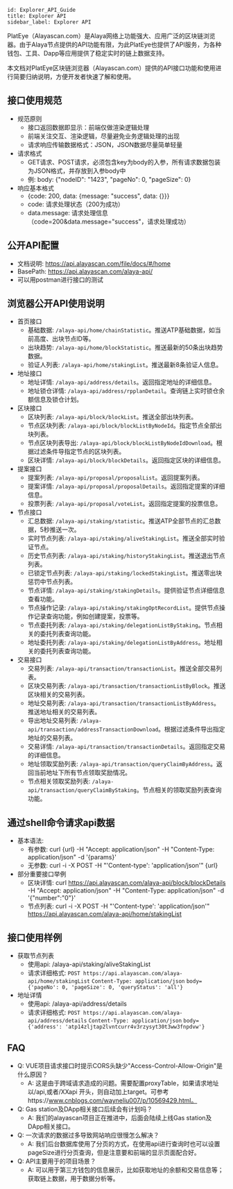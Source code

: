 ```
id: Explorer_API_Guide
title: Explorer API
sidebar_label: Explorer API
```



PlatEye（Alayascan.com）是Alaya网络上功能强大、应用广泛的区块链浏览器。由于Alaya节点提供的API功能有限，为此PlatEye也提供了API服务，为各种钱包、工具、Dapp等应用提供了稳定实时的链上数据支持。

本文档对PlatEye区块链浏览器（Alayascan.com）提供的API接口功能和使用进行简要归纳说明，方便开发者快速了解和使用。



## 接口使用规范

* 规范原则
  * 接口返回数据即显示：前端仅做渲染逻辑处理
  * 前端关注交互、渲染逻辑，尽量避免业务逻辑处理的出现
  * 请求响应传输数据格式：JSON，JSON数据尽量简单轻量
* 请求格式
  * GET请求、POST请求，必须包含key为body的入参，所有请求数据包装为JSON格式，并存放到入参body中
  * 例: body: {"nodeID": "1423", "pageNo": 0, "pageSize": 0}
* 响应基本格式
  * {code: 200, data: {message: "success", data: {}}}
  * code: 请求处理状态（200为成功）
  * data.message: 请求处理信息 （code=200&data.message="success"，请求处理成功）
  
  
## 公开API配置

* 文档说明: https://api.alayascan.com/file/docs/#/home
* BasePath: https://api.alayascan.com/alaya-api/
* 可以用postman进行接口的测试



## 浏览器公开API使用说明

* 首页接口
  * 基础数据: `/alaya-api/home/chainStatistic`。推送ATP基础数据，如当前高度、出块节点ID等。
  * 出块趋势: `/alaya-api/home/blockStatistic`。推送最新的50条出块趋势数据。
  * 验证人列表: `/alaya-api/home/stakingList`。推送最新8条验证人信息。
* 地址接口
  * 地址详情: `/alaya-api/address/details`。返回指定地址的详细信息。
  * 地址锁仓详情: `/alaya-api/address/rpplanDetail`。查询链上实时锁仓余额信息及锁仓计划。
* 区块接口
  * 区块列表: `/alaya-api/block/blockList`。推送全部出块列表。
  * 节点区块列表: `/alaya-api/block/blockListByNodeId`。指定节点全部出块列表。
  * 节点区块列表导出: `/alaya-api/block/blockListByNodeIdDownload`。根据过滤条件导指定节点的区块列表。
  * 区块详情: `/alaya-api/block/blockDetails`。返回指定区块的详细信息。
* 提案接口
  * 提案列表: `/alaya-api/proposal/proposalList`。返回提案列表。
  * 提案详情: `/alaya-api/proposal/proposalDetails`。返回指定提案的详细信息。
  * 投票列表: `/alaya-api/proposal/voteList`。返回指定提案的投票信息。
* 节点接口
  * 汇总数据: `/alaya-api/staking/statistic`。推送ATP全部节点的汇总数据，5秒推送一次。
  * 实时节点列表: `/alaya-api/staking/aliveStakingList`。推送全部实时验证节点。
  * 历史节点列表: `/alaya-api/staking/historyStakingList`。推送退出节点列表。
  * 已锁定节点列表: `/alaya-api/staking/lockedStakingList`。推送零出块惩罚中节点列表。
  * 节点详情: `/alaya-api/staking/stakingDetails`。提供验证节点详细信息查看功能。
  * 节点操作记录: `/alaya-api/staking/stakingOptRecordList`。提供节点操作记录查询功能，例如创建提案，投票等。
  * 节点委托列表: `/alaya-api/staking/delegationListByStaking`。节点相关的委托列表查询功能。
  * 地址委托列表: `/alaya-api/staking/delegationListByAddress`。地址相关的委托列表查询功能。
* 交易接口
  * 交易列表: `/alaya-api/transaction/transactionList`。推送全部交易列表。
  * 区块交易列表: `/alaya-api/transaction/transactionListByBlock`。推送区块相关的交易列表。
  * 地址交易列表: `/alaya-api/transaction/transactionListByAddress`。推送地址相关的交易列表。
  * 导出地址交易列表: `/alaya-api/transaction/addressTransactionDownload`。根据过滤条件导出指定地址的交易列表。
  * 交易详情: `/alaya-api/transaction/transactionDetails`。返回指定交易的详细信息。
  * 地址领取奖励列表: `/alaya-api/transaction/queryClaimByAddress`。返回当前地址下所有节点领取奖励情况。
  * 节点相关领取奖励列表: `/alaya-api/transaction/queryClaimByStaking`。节点相关的领取奖励列表查询功能。



## 通过shell命令请求api数据
* 基本语法: 
  * 有参数: curl {url} -H "Accept: application/json" -H "Content-Type: application/json" -d '{params}'
  * 无参数: curl -i -X POST -H "'Content-type': 'application/json'" {url}
* 部分重要接口举例
  * 区块详情: curl https://api.alayascan.com/alaya-api/block/blockDetails -H "Accept: application/json" -H "Content-Type: application/json" -d '{"number":"0"}'
  * 节点列表: curl -i -X POST -H "'Content-type': 'application/json'" https://api.alayascan.com/alaya-api/home/stakingList



## 接口使用样例
* 获取节点列表
  * 使用api: /alaya-api/staking/aliveStakingList
  * 请求详细格式:
	`POST https://api.alayascan.com/alaya-api/home/stakingList`
	`Content-Type: application/json`
	`body={'pageNo': 0, 'pageSize': 0, 'queryStatus': 'all'}`
* 地址详情
  * 使用api: /alaya-api/address/details
  * 请求详细格式:
	`POST https://api.alayascan.com/alaya-api/address/details`
	`Content-Type: application/json`
	`body={'address': 'atp14zljtap2lvntcurr4v3rzysyt30t3ww3fnpdvw'}`



## FAQ
* Q: VUE项目请求接口时提示CORS头缺少"Access-Control-Allow-Origin"是什么原因？
  * A: 这是由于跨域请求造成的问题。需要配置proxyTable，如果请求地址以/api,或者/XXapi 开头，则自动加上target。可参考https://www.cnblogs.com/wayneliu007/p/10569429.html。
* Q: Gas station及DApp相关接口后续会有计划吗？
  * A: 我们的alayascan项目正在推进中，后面会陆续上线Gas station及DApp相关接口。
* Q: 一次请求的数据过多导致网站响应很慢怎么解决？
  * A: 我们后台数据库使用了分页的方式，在使用api进行查询时也可以设置pageSize进行分页查询，但是注意要和前端的显示页面配合好。
* Q: API主要用于的项目场景？
  * A: 可以用于第三方钱包的信息展示，比如获取地址的余额和交易信息等；获取链上数据，用于数据分析等。

